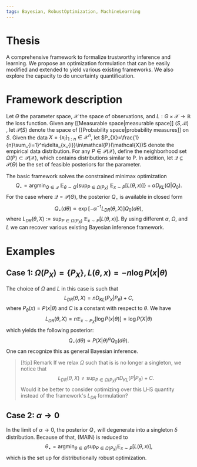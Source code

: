 ```yaml
---
tags: Bayesian, RobustOptimization, MachineLearning
---
```


# Thesis

A comprehensive framework to formalize trustworthy inference and learning. We propose an optimization formulation that can be easily modified and extended to yield various existing frameworks. We also explore the capacity to do uncertainty quantification.

# Framework description

Let $\Theta$ the parameter space, $\mathcal{X}$ the space of observations, and $L:\Theta \times \mathcal{X}\to \mathbb{R}$ the loss function. Given any [[Measurable space|measurable space]] $(S,\mathcal{B})$ , let $\mathcal{P}(S)$ denote the space of [[Probability space|probability measures]] on $S$. Given the data $X=\left\{x_{i}\right\}_{1:n}\in\mathcal{X}^n$, let $P_{X}=\frac{1}{n}\sum_{i=1}^n\delta_{x_{i}}\in\mathcal{P}(\mathcal{X})$ denote the empirical data distribution. For any $P\in\mathcal{P}(\mathcal{X})$, define the neighborhood set $\Omega(P)\subset \mathcal{P}(\mathcal{X})$, which contains distributions similar to P. In addition, let $\mathcal{Q}\subseteq \mathcal{P}(\Theta)$ be the set of feasible posteriors for the parameter.

The basic framework solves the constrained minimax optimization
$$
Q_{\star}=\mathop{\mathrm{argmin}}_{Q\in\mathcal{Q}}\ \mathbb{E}_{\theta \sim Q}\left\{\mathop{\mathrm{sup}}_{P\in\Omega(P_{X})}\ \mathbb{E}_{x\sim P}[L(\theta,x)]\right\} +\alpha D_{KL}(Q|Q_{0}).\tag{MAIN}
$$
For the case where $\mathcal{Q}=\mathcal{P}(\Theta)$, the posterior $Q_{\star}$ is available in closed form
$$
Q_{\star}(d\theta)\propto \exp[-\alpha^{-1}L_{DR}(\theta,X)]Q_{0}(d\theta),\tag{GIBBS}
$$
where $L_{DR}(\theta,X):=\mathop{\mathrm{sup}}_{P\in\Omega(P_{X})}\ \mathbb{E}_{x\sim P}[L(\theta,x)]$. By using different $\alpha$, $\Omega$, and $L$ we can recover various existing Bayesian inference framework. 

# Examples

## Case 1: $\Omega(P_{X})=\{P_{X}\},L(\theta,x)=-n\log P(x|\theta)$

The choice of $\Omega$ and $L$ in this case is such that
$$
L_{DR}(\theta,X)=nD_{KL}(P_{X}|P_{\theta})+C,
$$
where $P_{\theta}(x)=P(x|\theta)$ and $C$ is a constant with respect to $\theta$.  We have 
$$
L_{DR}(\theta,X)=n\mathbb{E}_{x\sim P_{X}}[\log P(x|\theta)]=\log P(X|\theta)
$$
which yields the following posterior:
$$
Q_{\star}(d\theta)\propto P(X|\theta)^\alpha Q_{0}(d\theta).\tag{GBAYES}
$$
One can recognize this as general Bayesian inference.

> [!tip] Remark
> If we relax $\Omega$ such that is is no longer a singleton, we notice that 
> $$
> L_{DR}(\theta,X)\neq \mathop{\mathrm{sup}}_{P\in\Omega(P_{X})}nD_{KL}(P|P_{\theta})+C.
> $$
> Would it be better to consider optimizing over this LHS quantity instead of the framework's $L_{DR}$ formulation?

## Case 2: $\alpha\to 0$

In the limit of $\alpha\to 0$, the posterior $Q_{\star}$ will degenerate into a singleton $\delta$ distribution. Because of that, (MAIN) is reduced to
$$
\theta_{\star}=\mathop{\mathrm{argmin}}_{\theta\in\Theta}\mathop{\mathrm{sup}}_{P\in\Omega(P_{X})}\mathbb{E}_{x\sim P}[L(\theta,x)],\tag{DRO}
$$
which is the set up for distributionally robust optimization.
